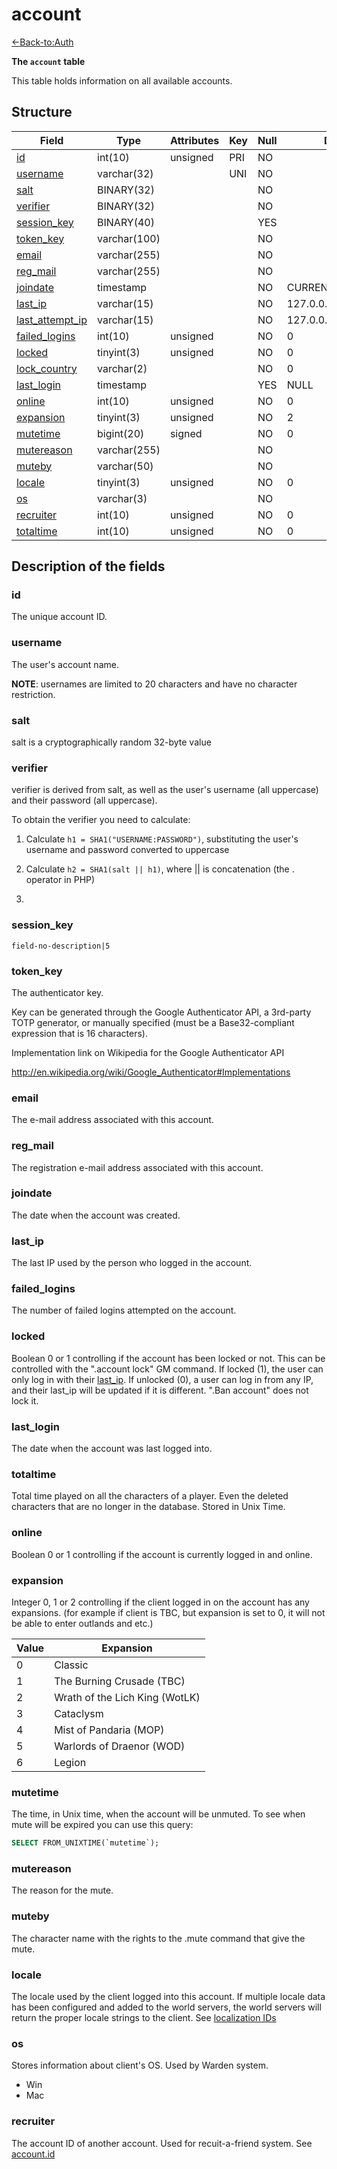 # account

[<-Back-to:Auth](database-auth.md)

**The `account` table**

This table holds information on all available accounts.

## Structure

| Field                 | Type         | Attributes | Key | Null | Default           | Extra          | Comment    |
|-----------------------|--------------|------------|-----|------|-------------------|----------------|------------|
| [id][1]               | int(10)      | unsigned   | PRI | NO   |                   | auto_increment | Identifier |
| [username][2]         | varchar(32)  |            | UNI | NO   |                   |                |            |
| [salt][3]             | BINARY(32)   |            |     | NO   |                   |                |            |
| [verifier][4]         | BINARY(32)   |            |     | NO   |                   |                |            |
| [session_key][5]      | BINARY(40)   |            |     | YES  |                   |                |            |
| [token_key][6]        | varchar(100) |            |     | NO   |                   |                |            |
| [email][7]            | varchar(255) |            |     | NO   |                   |                |            |
| [reg_mail][8]         | varchar(255) |            |     | NO   |                   |                |            |
| [joindate][9]        | timestamp    |            |     | NO   | CURRENT_TIMESTAMP |                |            |
| [last_ip][10]         | varchar(15)  |            |     | NO   | 127.0.0.1         |                |            |
| [last_attempt_ip][11] | varchar(15)  |            |     | NO   | 127.0.0.1         |                |            |
| [failed_logins][12]   | int(10)      | unsigned   |     | NO   | 0                 |                |            |
| [locked][13]          | tinyint(3)   | unsigned   |     | NO   | 0                 |                |            |
| [lock_country][14]    | varchar(2)   |            |     | NO   | 0                 |                |            |
| [last_login][15]      | timestamp    |            |     | YES  | NULL              |                |            |
| [online][16]          | int(10)      | unsigned   |     | NO   | 0                 |                |            |
| [expansion][17]       | tinyint(3)   | unsigned   |     | NO   | 2                 |                |            |
| [mutetime][18]        | bigint(20)   | signed     |     | NO   | 0                 |                |            |
| [mutereason][19]      | varchar(255) |            |     | NO   |                   |                |            |
| [muteby][20]          | varchar(50)  |            |     | NO   |                   |                |            |
| [locale][21]          | tinyint(3)   | unsigned   |     | NO   | 0                 |                |            |
| [os][22]              | varchar(3)   |            |     | NO   |                   |                |            |
| [recruiter][23]       | int(10)      | unsigned   |     | NO   | 0                 |                |            |
| [totaltime][24]       | int(10)      | unsigned   |     | NO   | 0                 |                |            |

[1]: #id
[2]: #username
[3]: #salt
[4]: #verifier
[5]: #session_key
[6]: #token_key
[7]: #email
[8]: #reg_mail
[9]: #joindate
[10]: #last_ip
[11]: #last_attempt_ip
[12]: #failed_logins
[13]: #locked
[14]: #lock_country
[15]: #last_login
[16]: #online
[17]: #expansion
[18]: #mutetime
[19]: #mutereason
[20]: #muteby
[21]: #locale
[22]: #os
[23]: #recruiter
[24]: #totaltime

## Description of the fields

### id

The unique account ID.

### username

The user's account name.

**NOTE**: usernames are limited to 20 characters and have no character restriction.

### salt

salt is a cryptographically random 32-byte value

### verifier

verifier is derived from salt, as well as the user's username (all uppercase) and their password (all uppercase).

To obtain the verifier you need to calculate:

1. Calculate `h1 = SHA1("USERNAME:PASSWORD")`, substituting the user's username and password converted to uppercase

1. Calculate `h2 = SHA1(salt || h1)`, where || is concatenation (the . operator in PHP)

1.

### session_key

`field-no-description|5`

### **token_key**

The authenticator key.

Key can be generated through the Google Authenticator API, a 3rd-party TOTP generator, or manually specified (must be a Base32-compliant expression that is 16 characters).

Implementation link on Wikipedia for the Google Authenticator API

<http://en.wikipedia.org/wiki/Google_Authenticator#Implementations>

### email

The e-mail address associated with this account.

### reg_mail

The registration e-mail address associated with this account.

### joindate

The date when the account was created.

### last_ip

The last IP used by the person who logged in the account.

### failed_logins

The number of failed logins attempted on the account.

### locked

Boolean 0 or 1 controlling if the account has been locked or not. This can be controlled with the ".account lock" GM command. If locked (1), the user can only log in with their [last_ip][11]. If unlocked (0), a user can log in from any IP, and their last_ip will be updated if it is different. ".Ban account" does not lock it.

### last_login

The date when the account was last logged into.

### totaltime

Total time played on all the characters of a player. Even the deleted characters that are no longer in the database.
Stored in Unix Time.

### online

Boolean 0 or 1 controlling if the account is currently logged in and online.

### expansion

Integer 0, 1 or 2 controlling if the client logged in on the account has any expansions. (for example if client is TBC, but expansion is set to 0, it will not be able to enter outlands and etc.)

| Value | Expansion                      |
|-------|--------------------------------|
| 0     | Classic                        |
| 1     | The Burning Crusade (TBC)      |
| 2     | Wrath of the Lich King (WotLK) |
| 3     | Cataclysm                      |
| 4     | Mist of Pandaria (MOP)         |
| 5     | Warlords of Draenor (WOD)      |
| 6     | Legion                         |

### mutetime

The time, in Unix time, when the account will be unmuted. To see when mute will be expired you can use this query:

```sql
SELECT FROM_UNIXTIME(`mutetime`);
```

### mutereason

The reason for the mute.

### muteby

The character name with the rights to the .mute command that give the mute.

### locale

The locale used by the client logged into this account. If multiple locale data has been configured and added to the world servers, the world servers will return the proper locale strings to the client. See [localization IDs](Localization_lang)

### os

Stores information about client's OS. Used by Warden system.

- Win
- Mac

### recruiter

The account ID of another account. Used for recuit-a-friend system. See [account.id][1]
